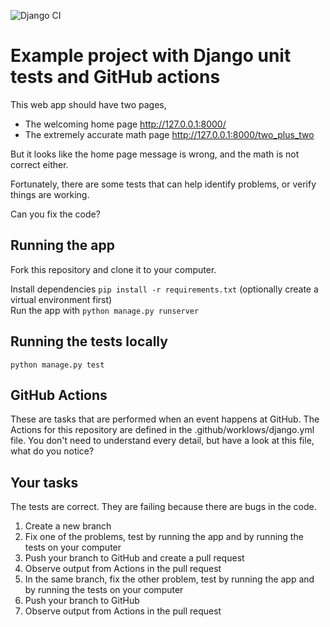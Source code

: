 ![Django CI](https://github.com/claraj/python-unittest-actions/actions/workflows/django.yml/badge.svg)

# Example project with Django unit tests and GitHub actions

This web app should have two pages, 

* The welcoming home page http://127.0.0.1:8000/
* The extremely accurate math page http://127.0.0.1:8000/two_plus_two 

But it looks like the home page message is wrong, and the math is not correct either. 

Fortunately, there are some tests that can help identify problems, or verify things are working. 

Can you fix the code?

## Running the app

Fork this repository and clone it to your computer.

Install dependencies `pip install -r requirements.txt`    (optionally create a virtual environment first)  
Run the app with `python manage.py runserver`

## Running the tests locally

`python manage.py test`

## GitHub Actions

These are tasks that are performed when an event happens at GitHub. The Actions for this repository are defined in the .github/worklows/django.yml file. You don't need to understand every detail, but have a look at this file, what do you notice? 

## Your tasks

The tests are correct. They are failing because there are bugs in the code.  

1. Create a new branch
2. Fix one of the problems, test by running the app and by running the tests on your computer
3. Push your branch to GitHub and create a pull request
4. Observe output from Actions in the pull request
5. In the same branch, fix the other problem, test by running the app and by running the tests on your computer
6. Push your branch to GitHub
7. Observe output from Actions in the pull request


